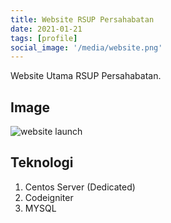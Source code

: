 ```yaml
---
title: Website RSUP Persahabatan
date: 2021-01-21
tags: [profile]
social_image: '/media/website.png'
---
```


Website Utama RSUP Persahabatan.

## Image

![website launch](/media/website.png)

## Teknologi

1. Centos Server (Dedicated)
2. Codeigniter
3. MYSQL
